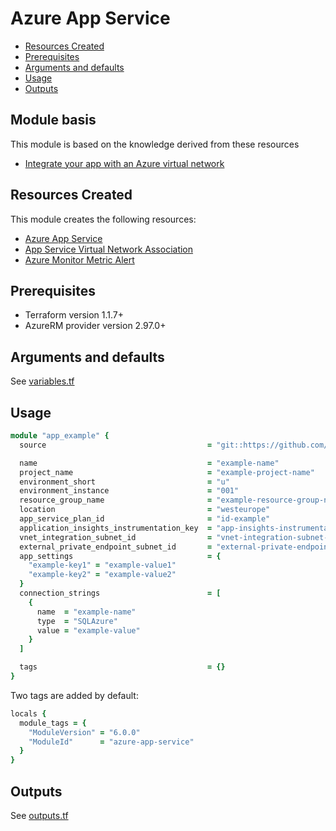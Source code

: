 # Azure App Service

- [Resources Created](#resources-created)
- [Prerequisites](#prerequisites)
- [Arguments and defaults](#arguments-and-defaults)
- [Usage](#usage)
- [Outputs](#outputs)

## Module basis

This module is based on the knowledge derived from these resources

- [Integrate your app with an Azure virtual network](https://docs.microsoft.com/en-us/azure/app-service/overview-vnet-integration)

## Resources Created

This module creates the following resources:

- [Azure App Service](https://registry.terraform.io/providers/hashicorp/azurerm/latest/docs/resources/app_service)
- [App Service Virtual Network Association](https://registry.terraform.io/providers/hashicorp/azurerm/latest/docs/resources/app_service_virtual_network_swift_connection)
- [Azure Monitor Metric Alert](https://registry.terraform.io/providers/hashicorp/azurerm/latest/docs/resources/monitor_metric_alert)

## Prerequisites

- Terraform version 1.1.7+
- AzureRM provider version 2.97.0+

## Arguments and defaults

See [variables.tf](./variables.tf)

## Usage

```ruby
module "app_example" {
  source                                    = "git::https://github.com/Energinet-DataHub/geh-terraform-modules.git//azure/app-service?ref=6.0.0"

  name                                      = "example-name"
  project_name                              = "example-project-name"
  environment_short                         = "u"
  environment_instance                      = "001"
  resource_group_name                       = "example-resource-group-name"
  location                                  = "westeurope"
  app_service_plan_id                       = "id-example"
  application_insights_instrumentation_key  = "app-insights-instrumentation-key-example"
  vnet_integration_subnet_id                = "vnet-integration-subnet-id"
  external_private_endpoint_subnet_id       = "external-private-endpoint-subnet-id"
  app_settings                              = {
    "example-key1" = "example-value1"
    "example-key2" = "example-value2"
  }
  connection_strings                        = [
    {
      name  = "example-name"
      type  = "SQLAzure"
      value = "example-value"
    }
  ]

  tags                                      = {}
}
```

Two tags are added by default:

```ruby
locals {
  module_tags = {
    "ModuleVersion" = "6.0.0"
    "ModuleId"      = "azure-app-service"
  }
}
```

## Outputs

See [outputs.tf](./outputs.tf)
